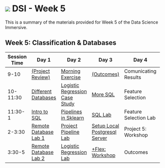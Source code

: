 # ![](https://ga-dash.s3.amazonaws.com/production/assets/logo-9f88ae6c9c3871690e33280fcf557f33.png) DSI - Week 5

This is a summary of the materials provided for Week 5 of the Data Science Immersive.

## Week 5: Classification & Databases

Session Time | Day 1 | Day 2 | Day 3 | Day 4 | Day 5
 --- | --- | --- | --- | ---  | ---
9-10 | [(Project Review)][5-1A]               | [Morning Exercise][5-2A]               | [(Outcomes)][5-3A]                         | Comunicating Results           | Reflection
10-11:30 | [Different Databases][5-1B]        | [Logistic Regression Case Study][5-2B] | [More SQL][5-3B]                           | Feature Selection       | Prepare Visuals
11:30-1 | [Intro to SQL][5-1C]                | [Pipelines in Sklearn][5-2C]           | [SQL Lab][5-3C]                            | Feature Selection Lab  | Project 5: Workshop
2-3:30 | [Remote Database Lab 1][5-1D]        | [Project Pipeline Lab][5-2D]           | [Setup Local Postgresql Server][5-3D]      | Project 5: Workshop   | Project 4: Presentations
3:30-5 | [Remote Database Lab 2][5-1E]        | [Logistic Regression Lab][5-2E]        | [+Flex: Workshop][5-3E]                    | Outcomes     | Case Study with Guest



[5-1A]: ./instructor-contributions/
[5-1B]: 1.1-lesson
[5-1C]: 1.2-lesson
[5-1D]: 1.3-lab
[5-1E]: 1.4-lab
[5-1F]: ./instructor-contributions/

[5-2A]: ./instructor-contributions/
[5-2B]: 2.1-lesson
[5-2C]: 2.2-lesson
[5-2D]: 2.3-lab
[5-2E]: 2.4-lab
[5-2F]: ./instructor-contributions/

[5-3A]: #
[5-3B]: 3.1-lesson
[5-3C]: 3.2-lab
[5-3D]: 3.3-lab
[5-3E]: #
[5-3F]: ./instructor-contributions/

[5-4A]: ./instructor-contributions/
[5-4B]: 4.1-lesson
[5-4C]: 4.2-lab
[5-4D]: ../../03-projects/01-projects-weekly/project-05
[5-4E]: ../../03-projects/01-projects-weekly/project-05
[5-4F]: ./instructor-contributions/

[5-5A]: ../recurring-materials/reflection
[5-5B]: 5.1-lesson
[5-5C]: 5.2-lab
[5-5D]: ../../03-projects/01-projects-weekly/project-05
[5-5E]: ../recurring-materials/project-show-and-tell
[5-5F]: ./instructor-contributions/
